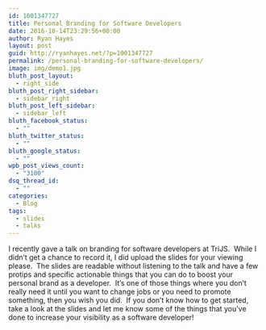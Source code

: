 ```yaml
---
id: 1001347727
title: Personal Branding for Software Developers
date: 2016-10-14T23:29:56+00:00
author: Ryan Hayes
layout: post
guid: http://ryanhayes.net/?p=1001347727
permalink: /personal-branding-for-software-developers/
image: img/demo1.jpg
bluth_post_layout:
  - right_side
bluth_post_right_sidebar:
  - sidebar_right
bluth_post_left_sidebar:
  - sidebar_left
bluth_facebook_status:
  - ""
bluth_twitter_status:
  - ""
bluth_google_status:
  - ""
wpb_post_views_count:
  - "3100"
dsq_thread_id:
  - ""
categories:
  - Blog
tags:
  - slides
  - talks
---
```

I recently gave a talk on branding for software developers at TriJS.  While I didn&#8217;t get a chance to record it, I did upload the slides for your viewing please.  The slides are readable without listening to the talk and have a few protips and specific actionable things that you can do to boost your personal brand as a developer.  It&#8217;s one of those things where you don&#8217;t really need it until you want to change jobs or you need to promote something, then you wish you did.  If you don&#8217;t know how to get started, take a look at the slides and let me know some of the things that you&#8217;ve done to increase your visibility as a software developer!